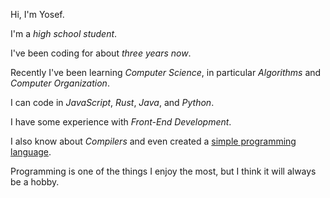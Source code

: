 Hi, I'm Yosef.

I'm a *high school student*.

I've been coding for about *three years now*.

Recently I've been learning *Computer Science*, in particular *Algorithms* and *Computer Organization*.

I can code in *JavaScript*, *Rust*, *Java*, and *Python*.

I have some experience with *Front-End Development*.

I also know about *Compilers* and even created a [simple programming language](https://github.com/yosefbeder/qatam).

Programming is one of the things I enjoy the most, but I think it will always be a hobby.
